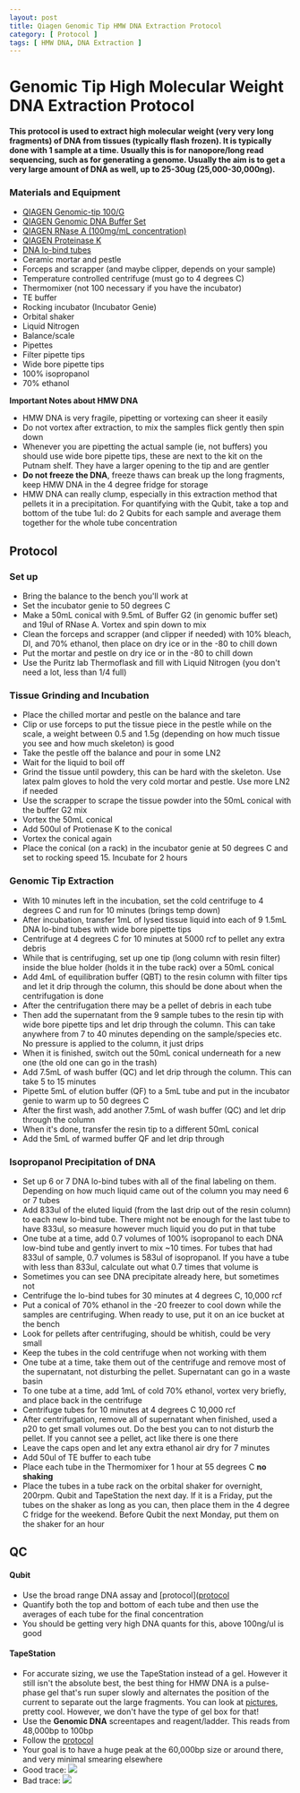 ```yaml
---
layout: post
title: Qiagen Genomic Tip HMW DNA Extraction Protocol
category: [ Protocol ]
tags: [ HMW DNA, DNA Extraction ]
---
```


# Genomic Tip High Molecular Weight DNA Extraction Protocol

#### This protocol is used to extract high molecular weight (very very long fragments) of DNA from tissues (typically flash frozen). It is typically done with 1 sample at a time. Usually this is for nanopore/long read sequencing, such as for generating a genome. Usually the aim is to get a very large amount of DNA as well, up to 25-30ug (25,000-30,000ng).

### Materials and Equipment

- [QIAGEN Genomic-tip 100/G](https://www.qiagen.com/us/products/discovery-and-translational-research/dna-rna-purification/dna-purification/genomic-dna/qiagen-genomic-tip-100g/#orderinginformation)
- [QIAGEN Genomic DNA Buffer Set](https://www.qiagen.com/us/products/discovery-and-translational-research/dna-rna-purification/dna-purification/genomic-dna/blood-and-cell-culture-dna-midi-kit/#orderinginformation)
- [QIAGEN RNase A (100mg/mL concentration)](https://www.qiagen.com/us/products/discovery-and-translational-research/lab-essentials/enzymes/rnase-a/?clear=true#orderinginformation)
- [QIAGEN Proteinase K](https://www.qiagen.com/us/products/discovery-and-translational-research/lab-essentials/enzymes/qiagen-proteinase-k/?clear=true#orderinginformation)
- [DNA lo-bind tubes](https://online-shop.eppendorf.us/US-en/Laboratory-Consumables-44512/Tubes-44515/DNA-LoBind-Tubes-PF-56252.html)
- Ceramic mortar and pestle
- Forceps and scrapper (and maybe clipper, depends on your sample)
- Temperature controlled centrifuge (must go to 4 degrees C)
- Thermomixer (not 100 necessary if you have the incubator)
- TE buffer
- Rocking incubator (Incubator Genie)
- Orbital shaker
- Liquid Nitrogen
- Balance/scale
- Pipettes
- Filter pipette tips
- Wide bore pipette tips
- 100% isopropanol
- 70% ethanol

**Important Notes about HMW DNA**

- HMW DNA is very fragile, pipetting or vortexing can sheer it easily
- Do not vortex after extraction, to mix the samples flick gently then spin down
- Whenever you are pipetting the actual sample (ie, not buffers) you should use wide bore pipette tips, these are next to the kit on the Putnam shelf. They have a larger opening to the tip and are gentler
- **Do not freeze the DNA**, freeze thaws can break up the long fragments, keep HMW DNA in the 4 degree fridge for storage
- HMW DNA can really clump, especially in this extraction method that pellets it in a precipitation. For quantifying with the Qubit, take a top and bottom of the tube 1ul: do 2 Qubits for each sample and average them together for the whole tube concentration

## Protocol

### Set up

- Bring the balance to the bench you'll work at
- Set the incubator genie to 50 degrees C
- Make a 50mL conical with 9.5mL of Buffer G2 (in genomic buffer set) and 19ul of RNase A. Vortex and spin down to mix
- Clean the forceps and scrapper (and clipper if needed) with 10% bleach, DI, and 70% ethanol, then place on dry ice or in the -80 to chill down
- Put the mortar and pestle on dry ice or in the -80 to chill down
- Use the Puritz lab Thermoflask and fill with Liquid Nitrogen (you don't need a lot, less than 1/4 full)

### Tissue Grinding and Incubation

- Place the chilled mortar and pestle on the balance and tare
- Clip or use forceps to put the tissue piece in the pestle while on the scale, a weight between 0.5 and 1.5g (depending on how much tissue you see and how much skeleton) is good
- Take the pestle off the balance and pour in some LN2
- Wait for the liquid to boil off
- Grind the tissue until powdery, this can be hard with the skeleton. Use latex palm gloves to hold the very cold mortar and pestle. Use more LN2 if needed
- Use the scrapper to scrape the tissue powder into the 50mL conical with the buffer G2 mix
- Vortex the 50mL conical
- Add 500ul of Protienase K to the conical
- Vortex the conical again
- Place the conical (on a rack) in the incubator genie at 50 degrees C and set to rocking speed 15. Incubate for 2 hours

### Genomic Tip Extraction

- With 10 minutes left in the incubation, set the cold centrifuge to 4 degrees C and run for 10 minutes (brings temp down)
- After incubation, transfer 1mL of lysed tissue liquid into each of 9 1.5mL DNA lo-bind tubes with wide bore pipette tips
- Centrifuge at 4 degrees C for 10 minutes at 5000 rcf to pellet any extra debris
- While that is centrifuging, set up one tip (long column with resin filter) inside the blue holder (holds it in the tube rack) over a 50mL conical
- Add 4mL of equilibration buffer (QBT) to the resin column with filter tips and let it drip through the column, this should be done about when the centrifugation is done
- After the centrifugation there may be a pellet of debris in each tube
- Then add the supernatant from the 9 sample tubes to the resin tip with  wide bore pipette tips and let drip through the column. This can take anywhere from 7 to 40 minutes depending on the sample/species etc. No pressure is applied to the column, it just drips
- When it is finished, switch out the 50mL conical underneath for a new one (the old one can go in the trash)
- Add 7.5mL of wash buffer (QC) and let drip through the column. This can take 5 to 15 minutes
- Pipette 5mL of elution buffer (QF) to a 5mL tube and put in the incubator genie to warm up to 50 degrees C
- After the first wash, add another 7.5mL of wash buffer (QC) and let drip through the column
- When it's done, transfer the resin tip to a different 50mL conical
- Add the 5mL of warmed buffer QF and let drip through

### Isopropanol Precipitation of DNA

- Set up 6 or 7 DNA lo-bind tubes with all of the final labeling on them. Depending on how much liquid came out of the column you may need 6 or 7 tubes
- Add 833ul of the eluted liquid (from the last drip out of the resin column) to each new lo-bind tube. There might not be enough for the last tube to have 833ul, so measure however much liquid you do put in that tube
- One tube at a time, add 0.7 volumes of 100% isopropanol to each DNA low-bind tube and gently invert to mix ~10 times. For tubes that had 833ul of sample, 0.7 volumes is 583ul of isopropanol. If you have a tube with less than 833ul, calculate out what 0.7 times that volume is
- Sometimes you can see DNA precipitate already here, but sometimes not
- Centrifuge the lo-bind tubes for 30 minutes at 4 degrees C, 10,000 rcf
- Put a conical of 70% ethanol in the -20 freezer to cool down while the samples are centrifuging. When ready to use, put it on an ice bucket at the bench
- Look for pellets after centrifuging, should be whitish, could be very small
- Keep the tubes in the cold centrifuge when not working with them
- One tube at a time, take them out of the centrifuge and remove most of the supernatant, not disturbing the pellet. Supernatant can go in a waste basin
- To one tube at a time, add 1mL of cold 70% ethanol, vortex very briefly, and place back in the centrifuge
- Centrifuge tubes for 10 minutes at 4 degrees C 10,000 rcf
- After centrifugation, remove all of supernatant when finished, used a p20 to get small volumes out. Do the best you can to not disturb the pellet. If you cannot see a pellet, act like there is one there
- Leave the caps open and let any extra ethanol air dry for 7 minutes
- Add 50ul of TE buffer to each tube
- Place each tube in the Thermomixer for 1 hour at 55 degrees C **no shaking**
- Place the tubes in a tube rack on the orbital shaker for overnight, 200rpm. Qubit and TapeStation the next day. If it is a Friday, put the tubes on the shaker as long as you can, then place them in the 4 degree C fridge for the weekend. Before Qubit the next Monday, put them on the shaker for an hour

## QC

#### Qubit

- Use the broad range DNA assay and [protocol]([protocol](https://github.com/meschedl/PPP-Lab-Resources/blob/master/Protocols/Qubit-Assay-Protocol.md)
- Quantify both the top and bottom of each tube and then use the averages of each tube for the final concentration
- You should be getting very high DNA quants for this, above 100ng/ul is good

#### TapeStation

- For accurate sizing, we use the TapeStation instead of a gel. However it still isn't the absolute best, the best thing for HMW DNA is a pulse-phase gel that's run super slowly and alternates the position of the current to separate out the large fragments. You can look at [pictures](https://international.neb.com/monarch/high-molecular-weight-dna-extraction), pretty cool. However, we don't have the type of gel box for that!
- Use the **Genomic DNA** screentapes and reagent/ladder. This reads from 48,000bp to 100bp
- Follow the [protocol](https://meschedl.github.io/MESPutnam_Open_Lab_Notebook/DNA-Tapestation/)
- Your goal is to have a huge peak at the 60,000bp size or around there, and very minimal smearing elsewhere
- Good trace:
![](https://raw.githubusercontent.com/meschedl/MESPutnam_Open_Lab_Notebook/master/images/Screen%20Shot%202021-04-18%20at%204.59.16%20PM.png)
- Bad trace:
![](https://raw.githubusercontent.com/meschedl/MESPutnam_Open_Lab_Notebook/master/images/Screen%20Shot%202021-04-18%20at%205.04.25%20PM.png)
